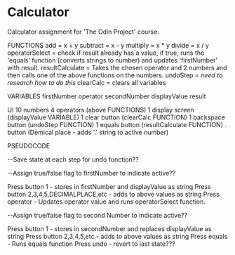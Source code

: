 # Calculator
Calculator assignment for 'The Odin Project' course.

FUNCTIONS
add = x + y
subtract = x - y
multiply = x * y
divide = x / y
operatorSelect = check if result already has a value, if true, runs the 'equals' function (converts strings to number) and updates 'firstNumber' with result.
resultCalculate = Takes the chosen operator and 2 numbers and then calls one of the above functions on the numbers.
undoStep = *need to research how to do this*
clearCalc = clears all variables


VARIABLES
firstNumber
operator
secondNumber
displayValue
result

UI
10 numbers
4 operators (above FUNCTIONS)
1 display screen (displayValue VARIABLE)
1 clear button (clearCalc FUNCTION)
1 backspace button (undoStep FUNCTION)
1 equals button (resultCalculate FUNCTION)
. button (Demical place - adds '.' string to active number)


PSEUDOCODE

--Save state at each step for undo function??

--Assign true/false flag to firstNumber to indicate active??

Press button 1 - stores in firstNumber and displayValue as string
Press button 2,3,4,5,DECIMALPLACE,etc - adds to above values as string
Press operator - Updates operator value and runs operatorSelect function.

--Assign true/false flag to second Number to indicate active??

Press button 1 - stores in secondNumber and replaces displayValue as string
Press button 2,3,4,5,etc - adds to above values as string
Press equals - Runs equals function
Press undo - revert to last state???